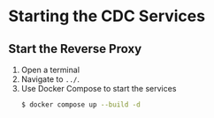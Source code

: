 # Starting the CDC Services

## Start the Reverse Proxy
1. Open a terminal
1. Navigate to `../`.
1. Use Docker Compose to start the services
   ```bash
   $ docker compose up --build -d
   ```
